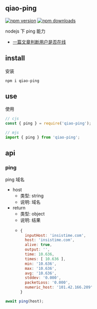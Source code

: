 ## qiao-ping

[![npm version](https://img.shields.io/npm/v/qiao-ping.svg?style=flat-square)](https://www.npmjs.org/package/qiao-ping)
[![npm downloads](https://img.shields.io/npm/dm/qiao-ping.svg?style=flat-square)](https://npm-stat.com/charts.html?package=qiao-ping)

nodejs 下 ping 能力

- [一篇文章判断用户是否在线](https://blog.insistime.com/is-online)

## install

安装

```shell
npm i qiao-ping
```

## use

使用

```javascript
// cjs
const { ping } = require('qiao-ping');

// mjs
import { ping } from 'qiao-ping';
```

## api

### ping

ping 域名

- host
  - 类型: string
  - 说明: 域名
- return
  - 类型: object
  - 说明: 结果
  - ```javascript
    {
      inputHost: 'insistime.com',
      host: 'insistime.com',
      alive: true,
      output: '',
      time: 10.636,
      times: [ 10.636 ],
      min: '10.636',
      max: '10.636',
      avg: '10.636',
      stddev: '0.000',
      packetLoss: '0.000',
      numeric_host: '101.42.166.209'
    }
    ```

```javascript
await ping(host);
```
